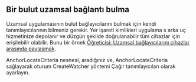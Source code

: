 ## <a name="locating-a-cloud-spatial-anchor"></a>Bir bulut uzamsal bağlantı bulma

Uzamsal uygulamasının bulut bağlayıcılarını bulmak için kendi tanımlayıcılarının bilmeniz gerekir. Yer işareti kimlikleri uygulama s arka uç hizmetinize depolanır ve düzgün şekilde doğrulanabilir tüm cihazlar için erişilebilir olabilir. Bunu bir örnek [Öğreticisi: Uzamsal bağlayıcılarını cihazlar arasında paylaşmak](/azure/spatial-anchors/tutorials/tutorial-share-anchors-across-devices/).

AnchorLocateCriteria nesnesi, aradığınız ve, AnchorLocateCriteria sağlayarak oturum CreateWatcher yöntemi Çağır tanımlayıcıları olarak ayarlayın.

